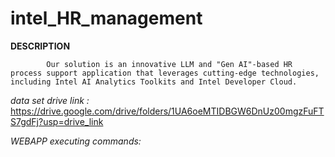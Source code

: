 # intel_HR_management

**DESCRIPTION**

            Our solution is an innovative LLM and "Gen AI"-based HR process support application that leverages cutting-edge technologies, including Intel AI Analytics Toolkits and Intel Developer Cloud. 

*data set drive link :*  https://drive.google.com/drive/folders/1UA6oeMTIDBGW6DnUz00mgzFuFTS7gdFj?usp=drive_link  



*WEBAPP executing  commands:*

      
